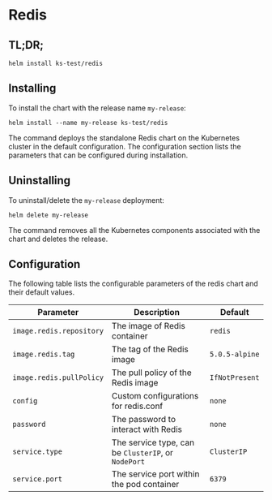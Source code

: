 # Redis

## TL;DR;

```console
helm install ks-test/redis
```

## Installing

To install the chart with the release name `my-release`:

```console
helm install --name my-release ks-test/redis
```

The command deploys the standalone Redis chart on the Kubernetes cluster in the default configuration. The configuration section lists the parameters that can be configured during installation.

## Uninstalling

To uninstall/delete the `my-release` deployment:

```console
helm delete my-release
```

The command removes all the Kubernetes components associated with the chart and deletes the release.

## Configuration

The following table lists the configurable parameters of the redis chart and their default values.

Parameter | Description | Default
--- | --- | ---
`image.redis.repository` | The image of Redis container | `redis`
`image.redis.tag` | The tag of the Redis image | `5.0.5-alpine`
`image.redis.pullPolicy` | The pull policy of the Redis image | `IfNotPresent`
`config` | Custom configurations for redis.conf | `none`
`password` | The password to interact with Redis | `none`
`service.type` | The service type, can be `ClusterIP`, or `NodePort` | `ClusterIP`
`service.port` | The service port within the pod container | `6379`
